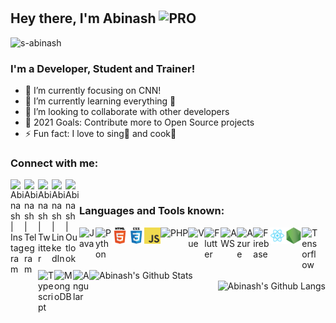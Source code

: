 ## Hey there, I'm Abinash <img alt="PRO" width="22px" style="margin-top:10px;" src="https://img.icons8.com/color/48/000000/instagram-verification-badge.png"/>

<p align="left"> <img src="https://komarev.com/ghpvc/?username=s-abinash" alt="s-abinash" /> </p>

### I'm a Developer, Student and Trainer!
- 🔭 I’m currently focusing on CNN!
- 🌱 I’m currently learning everything 🤗
- 👯 I’m looking to collaborate with other developers
- 🥅 2021 Goals: Contribute more to Open Source projects
- ⚡ Fun fact: I love to sing🎤 and cook🍳

### Connect with me:


[<img align="left" alt="Abinash | Instagram" width="22px" src="https://img.icons8.com/color/48/000000/instagram-new.png"/>](https://instagram.com/abinashteja)
[<img align="left" alt="Abinash | Telegram" width="22px" src="https://img.icons8.com/color/48/000000/telegram-app--v1.png"/>](https://t.me/abinashteja)
[<img align="left" alt="Abinash | Twitter" width="22px" src="https://img.icons8.com/fluent/48/000000/twitter.png"/>](http://twitter.com/AbinashTeja)
[<img align="left" alt="Abinash | LinkedIn" width="22px" src="https://img.icons8.com/color/48/000000/linkedin.png"/>](https://www.linkedin.com/in/s-abinash)
[<img align="left" alt="Abinash | Outlook" width="22px" src="https://img.icons8.com/fluent/48/000000/microsoft-outlook-2019.png"/>](mailto:s.abninash@outlook.com)


<br />

### Languages and Tools known:

<img align="left" alt="Java" width="26px" src="https://img.icons8.com/color/48/000000/java-coffee-cup-logo.png"/>
<img align="left" alt="Python" width="26px" src="https://img.icons8.com/color/48/000000/python.png"/>
<img align="left" alt="HTML5" width="26px" src="https://raw.githubusercontent.com/github/explore/80688e429a7d4ef2fca1e82350fe8e3517d3494d/topics/html/html.png" />
<img align="left" alt="CSS3" width="26px" src="https://raw.githubusercontent.com/github/explore/80688e429a7d4ef2fca1e82350fe8e3517d3494d/topics/css/css.png" />
<img align="left" alt="JavaScript" width="26px" src="https://raw.githubusercontent.com/github/explore/80688e429a7d4ef2fca1e82350fe8e3517d3494d/topics/javascript/javascript.png" />
<img align="left" alt="PHP" src="https://img.icons8.com/officel/30/000000/php-logo.png"/>
<img align="left" alt="Vue" width="26px" src="https://img.icons8.com/color/48/000000/vue-js.png"/>
<img align="left" alt="Flutter" width="26px" src="https://img.icons8.com/color/48/000000/flutter.png"/>
<img align="left" alt="AWS" width="26px" src="https://img.icons8.com/color/48/000000/amazon-web-services.png"/>
<img align="left" alt="Azure" width="26px" src="https://img.icons8.com/color/48/000000/azure-1.png"/>
<img align="left" alt="Firebase" width="26px" src="https://img.icons8.com/color/48/000000/firebase.png"/>
<img align="left" alt="React" width="26px" src="https://raw.githubusercontent.com/github/explore/80688e429a7d4ef2fca1e82350fe8e3517d3494d/topics/react/react.png" />
<img align="left" alt="Node.js" width="26px" src="https://raw.githubusercontent.com/github/explore/80688e429a7d4ef2fca1e82350fe8e3517d3494d/topics/nodejs/nodejs.png" />
<img align="left" alt="Tensorflow" width="26px" src="https://img.icons8.com/color/48/000000/tensorflow.png"/> 
<img align="left" alt="Typescript" width="26px" src="https://img.icons8.com/color/48/000000/typescript.png"/>
<img align="left" alt="MongoDB" width="30px"  src="https://img.icons8.com/color/48/000000/mongodb.png"/> 
<img align="left" alt="Angular" width="26px" src="https://img.icons8.com/color/48/000000/angularjs.png"/>


<br />
<br />
<div>
<img align="left" width="50%" alt="Abinash's Github Stats" src="https://github-readme-stats.vercel.app/api?username=s-abinash&show_icons=true&hide_border=true" />
<img align="right" alt="Abinash's Github Langs" src="https://github-readme-stats.vercel.app/api/top-langs/?username=s-abinash&layout=compact&hide=TSQL"/>
</div>
